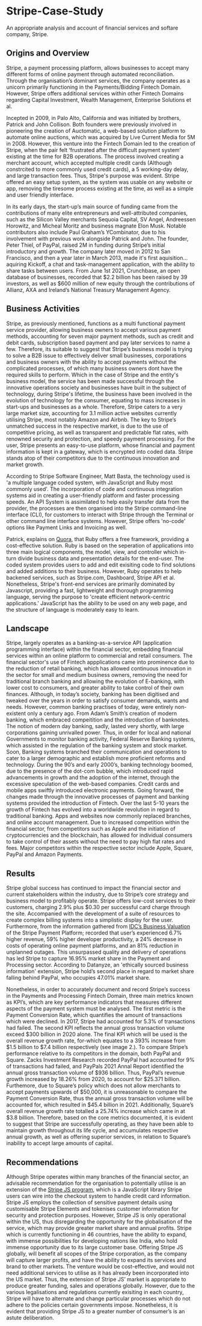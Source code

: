 # Stripe-Case-Study

An appropriate analysis and account of financial services and softare company, Stripe. 

## Origins and Overview

Stripe, a payment processing platform, allows businesses to accept many different forms of online payment through automated reconciliation. Through the organisation’s dominant services, the company operates as a unicorn primarily functioning in the Payments/Bidding Fintech Domain. However, Stripe offers additional services within other Fintech Domains regarding Capital Investment, Wealth Management, Enterprise Solutions et al. 

Incepted in 2009, in Palo Alto, California and was initiated by brothers, Patrick and John Collison. Both founders were previously involved in pioneering the creation of Auctomatic, a web-based solution platform to automate online auctions, which was acquired by Live Current Media for 5M in 2008. However, this venture into the Fintech Domain led to the creation of Stripe, when the pair felt ‘frustrated after the difficult payment system’ existing at the time for B2B operations. The process involved creating a merchant account, which accepted multiple credit cards (Although constrcited to more commonly used credit cards), a 5 working-day delay, and large transaction fees. Thus, Stripe's purpose was evident. Stripe offered an easy setup system, as the system was usable on any website or app, removing the tiresome process existing at the time, as well as a simple and user friendly interface. 

In its early days, the start-up’s main source of funding came from the contributions of many elite entrepreneurs and well-attributed companies, such as the Silicon Valley merchants Sequoia Capital, SV Angel, Andreessen Horowitz, and Micheal Moritz and business magnate Elon Musk. Notable contributors also include Paul Graham’s YCombinator, due to his involvement with previous work alongside Patrick and John. The founder, Peter Thiel, of PayPal, raised 2M in funding during Stripe’s initial introductory and growth. The company later moved in 2012 to San Francisco, and then a year later in March 2013, made it's first aquisition... aquiring Kickoff, a chat and task-management application, with the ability to share tasks between users. From June 1st 2021, Crunchbase, an open database of businesses, recorded that $2.2 billion has been raised by 39 investors, as well as $600 million of new equity through the contributions of Allianz, AXA and Ireland’s National Treasury Management Agency.


## Business Activities

Stripe, as previously mentioned, functions as a multi functional payment service provider, allowing business owners to accept various payment methods, accounting for seven major payment methods, such as credit and debit cards, subscription based payment and pay later services to name a few. Therefore, its suitable to suggest that Stripe’s business model is trying to solve a B2B issue to effectively deliver small businesses, corporations and business owners with the ability to accept payments without the complicated processes, of which many business owners dont have the required skills to perform. Which in the case of Stripe and the entity's business model, the service has been made successful through the innovative operations society and businesses have built in the subject of technology, during Stripe's lifetime, the business have been involved in the evolution of technology for the consumer, equating to mass increases in start-ups and businesses as a whole. Therefore, Stripe caters to a very large market size, accounting for 3.1 million active websites currently utilising Stripe, most notably Amazon and Airbnb. The key to Stripe’s unmatched success in the respective market, is due to the use of competitive pricing, as well as transparent and predictable flat rates, with renowned security and protection, and speedy payment processing. For the user, Stripe presents an easy-to-use platform, whose financial and payment information is kept in a gateway, which is encrypted into coded data. Stripe stands atop of their competitors due to the continuous innovation and market growth. 

According to Stripe Software Engineer, Matt Basta, the technology used is 'a multiple language coded system, with JavaScript and Ruby most commonly used'. The incorporation of code and continuous integration systems aid in creating a user-friendly platform and faster processing speeds. An API System is assimilated to help easily transfer data from the provider, the processes are then organised into the Stripe command-line interface (CLI), for customers to interact with Stripe through the Terminal or other command line interface systems. However, Stripe offers 'no-code' options like Payment Links and Invoicing as well. 

Patrick, explains on [Quora](https://www.quora.com/Why-did-Stripe-choose-to-use-Ruby-for-its-backend-language), that Ruby offers a free framework, providing a cost-effective solution. Ruby is based on the seperation of applications into three main logical components, the model, view, and controller which in-turn divide business data and presentation details for the end-user. The coded system provides users to add and edit exisiting code to find solutions and added additions to their business. However, Ruby operates to help backened services, such as Stripe.com, Dashboard, Stripe API et al. Nonetheless, Stripe's front-end services are primarily dominated by Javascript, providing a fast, lightweight and thorough programming language, serving the purpose to 'create efficient network-centric applications.' JavaScript has the ability to be used on any web page, and the structure of language is moderately easy to learn.


## Landscape

Stripe, largely operates as a banking-as-a-service API (application programming interface) within the financial sector, embedding financial services within an online platform to commercial and retail consumers. The financial sector's use of Fintech appplications came into prominence due to the reduction of retail banking, which has allowed continuous innovation in the sector for small and medium business owners, removing the need for traditional branch banking and allowing the evolution of E-banking, with lower cost to consumers, and greater ability to take control of their own finances. Although, in today’s society, banking has been digitised and tweaked over the years in order to satisfy consumer demands, wants and needs. However, common banking practises of today, were entirely non-existent only a century ago. From Adam’s Smith’s creation of modern banking, which embraced compeitition and the introduction of banknotes. The notion of modern day banking, sadly, lasted very shortly, with large corporations gaining unrivalled power. Thus, in order for local and national Governments to monitor banking activity, Federal Reserve Banking systems, which assisted in the regulation of the banking system and stock market. Soon, Banking systems branched their communication and operations to cater to a larger demographic and establish more proficient reforms and technology. During the 90’s and early 2000’s, banking technology boomed, due to the presence of the dot-com bubble, which introduced rapid advancements in growth and the adoption of the internet, through the excessive speculation of the web-based companies. Credit cards and mobile apps swiftly introduced electronic payments. Going forward, the changes made through the innovative processes of payment and banking systems provided the introduction of Fintech. Over the last 5-10 years the growth of Fintech has evolved into a worldwide revolution in regard to traditional banking. Apps and websites now commonly replaced branches, and online account management. Due to increased competition within the financial sector, from competitors such as Apple and the initiation of cryptocurrencies and the blockchain, has allowed for individual consumers to take control of their assets without the need to pay high flat rates and fees. Major competitors within the respective sector include Apple, Square, PayPal and Amazon Payments. 

## Results

Stripe global success has continued to impact the financial sector and current stakeholders within the industry, due to Stripe’s core strategy and business model to profitably operate. Stripe offers low-cost services to their customers, charging 2.9% plus $0.30 per successful card charge through the site. Accompanied with the development of a suite of resources to create complex billing systems into a simplistic display for the user. Furthermore, from the information gathered from [IDC’s Business Valuation](https://stripe.com/en-au/reports/idc-whitepaper-2018) of the Stripe Payment Platform; recorded that user’s experienced 6.7% higher revenue, 59% higher developer productivity, a 24% decrease in costs of operating online payment platforms, and an 81% reduction in unplanned outages. This unsurpassed quality and delivery of operations has led Stripe to capture 16.95% market share in the Payment and Processing sector. According to Datanyze, an 'ethically sourced business information' extension, Stripe hold’s second place in regard to market share falling behind PayPal, who occupies 47.01% market share. 

Nonetheless, in order to accurately document and record Stripe’s success in the Payments and Processing Fintech Domain, three main metrics known as KPI’s, which are key performance indicators that measures different aspects of the payment system must be analysed. The first metric is the Payment Conversion Rate, which quantifies the amount of transactions which were declined. In 2017, Stripe had accounted for 5.3% of transactions had failed. The second KPI reflects the annual gross transaction volume exceed $300 billion in 2020 alone. The final KPI which will be used is the overall revenue growth rate, for-which equates to a 393% increase from $1.5 billion to $7.4 billion respectively (see image 2.). To compare Stripe’s performance relative to its competitors in the domain, both PayPal and Square. Zacks Investment Research recorded PayPal had accounted for 9% of transactions had failed, and PayPals 2021 Annal Report identified the annual gross transaction volume of $936 billion. Thus, PayPal’s revenue growth increased by 18.26% from 2020, to account for $25.371 billion. Furthemore, due to Square’s policy which does not allow merchants to accept payments upwards of $50,000, it is unreasonable to compare the Payment Conversion Rate, thus the annual gross transaction volume will be accounted for, which resulted in $45.4 billion in 2021. Additionally, Square’s overall revenue growth rate totalled a 25.74% increase which came in at $3.8 billion. Therefore, based on the core metrics documented, it is evident to suggest that Stripe are successfully operating, as they have been able to maintain growth throughout its life cycle, and accumulates respective annual growth, as well as offering superior services, in relation to Square’s inability to accept large amounts of capital.

## Recommendations

Although Stripe operates within many branches of the financial sector, an advisable recommendation for the organisation to potentially utilise is an extension of the [Stripe JS program](), which is a JavaScript library Stripe users can wire into the checkout system to handle credit card information. Stripe JS employs the collection of sensitive payment details using customisable Stripe Elements and tokenises customer information for security and protection purposes. However, Stripe JS is only operational within the US, thus disregarding the opportunity for the globalisation of the service, which may provide greater market share and annual profits. Stripe which is currently functioning in 46 countries, have the ability to expand, with immense possibilities for developing nations like India, who hold immense opportunity due to its large customer base. Offering Stripe JS globally, will benefit all scopes of the Stripe corporation, as the company will capture larger profits, and have the ability to expand its services and brand to other markets. The venture would be cost-effective, and would not need additional services to utilise as it has already been incorporated into the US market. Thus, the extension of Stripe JS’ market is appropriate to produce greater funding, sales and operations globally. However, due to the various legalisations and regulations currently exisiting in each country, Stripe will have to alternate and change particular processes which do not adhere to the policies certain governments impose. Nonetheless, it is evident that providing Stripe JS to a greater number of consumer’s is an astute deliberation.
